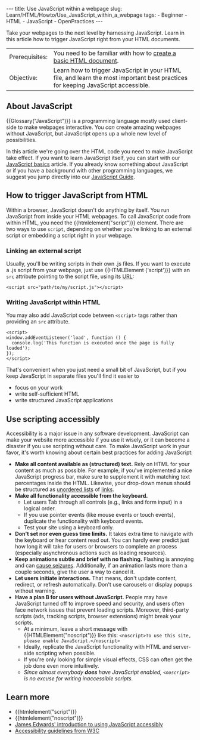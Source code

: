 --- title: Use JavaScript within a webpage slug: Learn/HTML/Howto/Use\_JavaScript\_within\_a\_webpage tags: - Beginner - HTML - JavaScript - OpenPractices ---

Take your webpages to the next level by harnessing JavaScript. Learn in this article how to trigger JavaScript right from your HTML documents.

<table><tbody><tr class="odd"><td>Prerequisites:</td><td>You need to be familiar with how to <a href="/en-US/docs/Learn/Getting_started_with_the_web">create a basic HTML document</a>.</td></tr><tr class="even"><td>Objective:</td><td>Learn how to trigger JavaScript in your HTML file, and learn the most important best practices for keeping JavaScript accessible.</td></tr></tbody></table>

About JavaScript
----------------

{{Glossary("JavaScript")}} is a programming language mostly used client-side to make webpages interactive. You *can* create amazing webpages without JavaScript, but JavaScript opens up a whole new level of possibilities.

In this article we're going over the HTML code you need to make JavaScript take effect. If you want to learn JavaScript itself, you can start with our [JavaScript basics](/en-US/docs/Learn/Getting_started_with_the_web/JavaScript_basics) article. If you already know something about JavaScript or if you have a background with other programming languages, we suggest you jump directly into our [JavaScript Guide](/en-US/docs/Web/JavaScript/Guide).

How to trigger JavaScript from HTML
-----------------------------------

Within a browser, JavaScript doesn't do anything by itself. You run JavaScript from inside your HTML webpages. To call JavaScript code from within HTML, you need the {{htmlelement("script")}} element. There are two ways to use `script`, depending on whether you're linking to an external script or embedding a script right in your webpage.

### Linking an external script

Usually, you'll be writing scripts in their own .js files. If you want to execute a .js script from your webpage, just use {{HTMLElement ('script')}} with an `src` attribute pointing to the script file, using its [URL](/en-US/docs/Learn/Common_questions/What_is_a_URL):

    <script src="path/to/my/script.js"></script>

### Writing JavaScript within HTML

You may also add JavaScript code between `<script>` tags rather than providing an `src` attribute.

    <script>
    window.addEventListener('load', function () {
      console.log('This function is executed once the page is fully loaded');
    });
    </script>

That's convenient when you just need a small bit of JavaScript, but if you keep JavaScript in separate files you'll find it easier to

-   focus on your work
-   write self-sufficient HTML
-   write structured JavaScript applications

Use scripting accessibly
------------------------

Accessibility is a major issue in any software development. JavaScript can make your website more accessible if you use it wisely, or it can become a disaster if you use scripting without care. To make JavaScript work in your favor, it's worth knowing about certain best practices for adding JavaScript:

-   **Make all content available as (structured) text.** Rely on HTML for your content as much as possible. For example, if you've implemented a nice JavaScript progress bar, make sure to supplement it with matching text percentages inside the HTML. Likewise, your drop-down menus should be structured as [unordered lists](/en-US/docs/Learn/HTML/Introduction_to_HTML/HTML_text_fundamentals#lists) of [links](/en-US/docs/Learn/HTML/Introduction_to_HTML/Creating_hyperlinks).
-   **Make all functionality accessible from the keyboard.**
    -   Let users Tab through all controls (e.g., links and form input) in a logical order.
    -   If you use pointer events (like mouse events or touch events), duplicate the functionality with keyboard events.
    -   Test your site using a keyboard only.
-   **Don't set nor even guess time limits.** It takes extra time to navigate with the keyboard or hear content read out. You can hardly ever predict just how long it will take for users or browsers to complete an process (especially asynchronous actions such as loading resources).
-   **Keep animations subtle and brief with no flashing.** Flashing is annoying and can [cause seizures](https://www.w3.org/TR/UNDERSTANDING-WCAG20/seizure-does-not-violate.html). Additionally, if an animation lasts more than a couple seconds, give the user a way to cancel it.
-   **Let users initiate interactions.** That means, don't update content, redirect, or refresh automatically. Don't use carousels or display popups without warning.
-   **Have a plan B for users without JavaScript.** People may have JavaScript turned off to improve speed and security, and users often face network issues that prevent loading scripts. Moreover, third-party scripts (ads, tracking scripts, browser extensions) might break your scripts.
    -   At a minimum, leave a short message with {{HTMLElement("noscript")}} like this: `<noscript>To use this site, please enable JavaScript.</noscript>`
    -   Ideally, replicate the JavaScript functionality with HTML and server-side scripting when possible.
    -   If you're only looking for simple visual effects, CSS can often get the job done even more intuitively.
    -   *Since almost everybody **does** have JavaScript enabled, `<noscript>` is no excuse for writing inaccessible scripts.*

Learn more
----------

-   {{htmlelement("script")}}
-   {{htmlelement("noscript")}}
-   [James Edwards' introduction to using JavaScript accessibly](https://www.sitepoint.com/javascript-accessibility-101/)
-   [Accessibility guidelines from W3C](https://www.w3.org/TR/WCAG20/)
